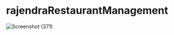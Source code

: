 # rajendraRestaurantManagement
![Screenshot (371)](https://github.com/trajendra0242/rajendraRestaurantManagement/assets/131019415/23e39490-174b-4dbf-b432-645038a66c11)

